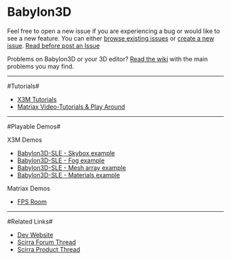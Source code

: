 # Babylon3D 

Feel free to open a new issue if you are experiencing a bug or would like to see a new feature. You can either [browse existing issues](https://github.com/matriax/Babylon3D/issues) or [create a new issue](https://github.com/matriax/Babylon3D/issues/new). [Read before post an Issue](https://github.com/matriax/Babylon3D/blob/master/READ_BEFORE_POST_AN_ISSUE.md)

Problems on Babylon3D or your 3D editor?  [Read the wiki](https://twitter.com/DavitMasia) with the main problems you may find.

***

#Tutorials#

- [X3M Tutorials](https://x3mworks.blogspot.com.es/p/babylon3d-tutorials.html)
- [Matriax Video-Tutorials & Play Around](https://www.youtube.com/watch?v=yN8qRcwS3Hs&list=PLLhVKO3HeaaxrhZH4f2sIXtTbZqyiX2UQ)

***

#Playable Demos#

X3M Demos
- [Babylon3D-SLE - Skybox example](https://www.scirra.com/arcade/other-games/babylon3dsle-skybox-example-12888)
- [Babylon3D-SLE - Fog example](https://www.scirra.com/arcade/other-games/babylon3d-sle-fog-example-12889)
- [Babylon3D-SLE - Mesh array example](https://www.scirra.com/arcade/other-games/babylon3d-sle-mesh-array-example-12890)
- [Babylon3D-SLE - Materials example](https://www.scirra.com/arcade/other-games/babylon3d-sle-materials-example-12891)

Matriax Demos
- [FPS Room](https://kronbits.itch.io/proto3d)

***

#Related Links#

- [Dev Website](https://x3mworks.blogspot.com.es/)
- [Scirra Forum Thread](https://www.scirra.com/forum/babylon3d-for-construct-2-scene-loader-edition_t183234)
- [Scirra Product Thread](https://www.scirra.com/forum/babylon3d-scene-loader-edition-plugins_t183738)
